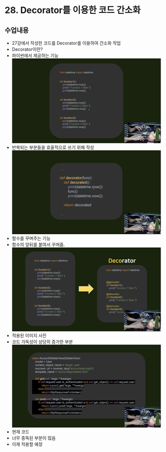# 28. Decorator를 이용한 코드 간소화

## 수업내용
- 27강에서 작성한 코드를 Decorator를 이용하여 간소화 작업
- Decorator이란?
- 파이썬에서 제공하는 기능
![](https://github.com/KangminNa/Django_Pinterest/blob/main/28/1.png?raw=true)
- 반복되는 부분들을 효울적으로 쓰기 위해 작성
![](https://github.com/KangminNa/Django_Pinterest/blob/main/28/2.png?raw=true)
- 함수를 꾸며주는 기능
- 함수의 앞뒤를 붙여서 꾸며줌.
![](https://github.com/KangminNa/Django_Pinterest/blob/main/28/3.png?raw=true)
- 적용된 이미지 사진
- 코드 가독성이 상당히 증가한 부분
![](https://github.com/KangminNa/Django_Pinterest/blob/main/28/4.png?raw=true)
- 현재 코드
- 너무 중독된 부분이 많음
- 이제 적용할 예정